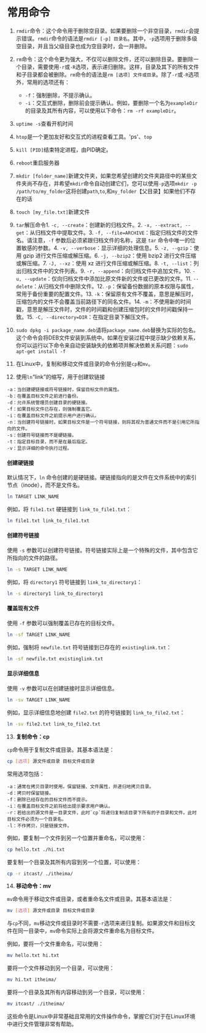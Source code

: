 # 常用命令
1. `rmdir`命令：这个命令用于删除空目录。如果要删除一个非空目录，`rmdir`会提示错误。`rmdir`命令的语法是`rmdir [-p] 目录名`。其中，`-p`选项用于删除多级空目录，并且当父级目录也成为空目录时，会一并删除。
    
2. `rm`命令：这个命令更为强大，不仅可以删除文件，还可以删除目录。要删除一个目录，需要使用`-r`或`-R`选项，表示递归删除。这样，目录及其下的所有文件和子目录都会被删除。`rm`命令的语法是`rm [选项] 文件或目录`。除了`-r`或`-R`选项外，常用的选项还有：
    
    - `-f`：强制删除，不提示确认。
    - `-i`：交互式删除，删除前会提示确认。例如，要删除一个名为`exampleDir`的目录及其所有内容，可以使用以下命令：`rm -rf exampleDir`。
3. `uptime -s`查看开机时间
4. `htop`是一个更加友好和交互式的进程查看工具。'ps'、`top`
5. `kill [PID]`结束特定进程，由PID确定。
6. `reboot`重启服务器
7.  `mkdir [folder_name]`新建文件夹，如果您希望创建的文件夹路径中的某些文件夹尚不存在，并希望`mkdir`命令自动创建它们，您可以使用`-p`选项`mkdir -p /path/to/my_folder`这将创建`path`,`to`,和`my_folder`【父目录】如果他们不存在的话
8. `touch [my_file.txt]`新建文件
9. `tar`解压命令1. `-c, --create`：创建新的归档文件。2. `-x, --extract, --get`：从归档文件中提取文件。3. `-f, --file=ARCHIVE`：指定归档文件的文件名。请注意，`-f` 参数后必须紧跟归档文件的名称，这是 `tar` 命令中唯一的位置敏感的参数。4. `-v, --verbose`：显示详细的处理信息。5. `-z, --gzip`：使用 gzip 进行文件压缩或解压缩。6. `-j, --bzip2`：使用 bzip2 进行文件压缩或解压缩。7. `-J, --xz`：使用 xz 进行文件压缩或解压缩。8. `-t, --list`：列出归档文件中的文件列表。9. `-r, --append`：向归档文件中追加文件。10. `-u, --update`：仅向归档文件中添加比原文件新的文件或已更改的文件。11. `--delete`：从归档文件中删除文件。12. `-p`：保留备份数据的原本权限与属性，常用于备份重要的配置文件。13. `-k`：保留原有文件不覆盖，意思是解压时，压缩包内的文件不会覆盖当前路径下的同名文件。14. `-m`：不使用新的时间戳，意思是解压文件时，文件的时间戳和创建压缩包时的文件时间戳保持一致。15. `-C, --directory=DIR`：在指定目录下解压文件。
10. `sudo dpkg -i package_name.deb`请将`package_name.deb`替换为实际的包名。这个命令会将DEB文件安装到系统中。如果在安装过程中提示缺少依赖关系，你可以运行以下命令来自动安装缺失的依赖项并解决依赖关系问题：`sudo apt-get install -f`
11. 在Linux中，复制和移动文件或目录的命令分别是`cp`和`mv`。
12. 使用`ln`“link”的缩写，用于创建软链接
```
-a：当创建硬链接或符号链接时，保留目标文件的属性。
-b：在覆盖目标文件之前进行备份。
-d：允许系统管理员创建目录的硬链接。
-f：如果目标文件已存在，则强制覆盖它。
-i：在覆盖目标文件之前提示用户进行确认。
-n：当创建符号链接时，如果目标文件是一个符号链接，则将其视为普通文件而不是引用它所指向的文件。
-s：创建符号链接而不是硬链接。
-t：指定目标目录，而不是在最后指定。
-v：显示详细的命令执行过程。
```
#### 创建硬链接

默认情况下，`ln` 命令创建的是硬链接。硬链接指向的是文件在文件系统中的索引节点（inode），而不是文件名。

```bash
ln TARGET LINK_NAME
```

例如，将 `file1.txt` 硬链接到 `link_to_file1.txt`：

```bash
ln file1.txt link_to_file1.txt
```

#### 创建符号链接

使用 `-s` 参数可以创建符号链接。符号链接实际上是一个特殊的文件，其中包含它所指向的文件的路径。

```bash
ln -s TARGET LINK_NAME
```

例如，将 `directory1` 符号链接到 `link_to_directory1`：

```bash
ln -s directory1 link_to_directory1
```

#### 覆盖现有文件

使用 `-f` 参数可以强制覆盖已存在的目标文件。

```bash
ln -sf TARGET LINK_NAME
```

例如，强制将 `newfile.txt` 符号链接到已存在的 `existinglink.txt`：

```bash
ln -sf newfile.txt existinglink.txt
```

#### 显示详细信息

使用 `-v` 参数可以在创建链接时显示详细信息。

```bash
ln -sv TARGET LINK_NAME
```

例如，显示详细信息地创建 `file2.txt` 的符号链接到 `link_to_file2.txt`：

```bash
ln -sv file2.txt link_to_file2.txt
```
13. **复制命令：cp**

`cp`命令用于复制文件或目录。其基本语法是：

```bash
cp [选项] 源文件或目录 目标文件或目录
```

常用选项包括：
```
-a：通常在拷贝目录时使用，保留链接、文件属性，并递归地拷贝目录。
-d：拷贝时保留链接。
-f：删除已经存在的目标文件而不提示。
-i：在覆盖目标文件之前将给出提示要求用户确认。
-r：若给出的源文件是一目录文件，此时`cp`将递归复制该目录下所有的子目录和文件。此时目标文件必须为一个目录名。
-l：不作拷贝，只是链接文件。
```
例如，要复制一个文件到另一个位置并重命名，可以使用：

```bash
cp hello.txt ./hi.txt
```

要复制一个目录及其所有内容到另一个位置，可以使用：

```bash
cp -r itcast/ ./itheima/
```

14. **移动命令：mv**

`mv`命令用于移动文件或目录，或者重命名文件或目录。其基本语法是：

```bash
mv [选项] 源文件或目录 目标文件或目录
```

与`cp`不同，`mv`移动文件或目录时不需要`-r`选项来递归复制。如果源文件和目标文件在同一目录中，`mv`命令实际上会将源文件重命名为目标文件。

例如，要将一个文件重命名，可以使用：

```bash
mv hello.txt hi.txt
```

要将一个文件移动到另一个目录，可以使用：

```bash
mv hi.txt itheima/
```

要将一个目录及其所有内容移动到另一个目录，可以使用：

```bash
mv itcast/ ./itheima/
```

这些命令是Linux中非常基础且常用的文件操作命令，掌握它们对于在Linux环境中进行文件管理非常有帮助。

